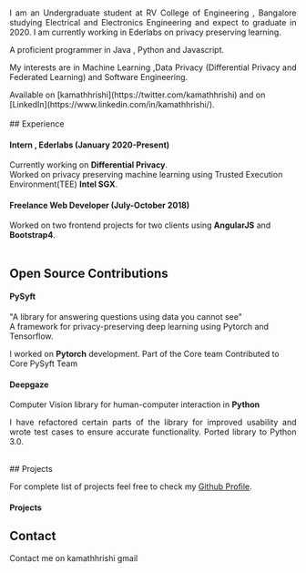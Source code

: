 <br/>
<p style='text-align: justify;'>I am an Undergraduate student at RV College of Engineering , Bangalore studying Electrical and Electronics Engineering and expect to graduate in 2020. I am currently working in Ederlabs on privacy preserving learning.</p>

A proficient programmer in Java , Python and Javascript. 
<br/>
<p style='text-align: justify;'>My interests are in Machine Learning ,Data Privacy (Differential Privacy and Federated Learning) and Software Engineering.</p>
Available on [kamathhrishi](https://twitter.com/kamathhrishi) and on [LinkedIn](https://www.linkedin.com/in/kamathhrishi/).
<br/>
<br/>
## Experience

#### Intern , Ederlabs  (January 2020-Present)
Currently working on **Differential Privacy**. 
<br/>
Worked on privacy preserving machine learning using Trusted Execution Environment(TEE) **Intel SGX**. 

#### Freelance Web Developer  (July-October 2018)
Worked on two frontend projects for two clients using **AngularJS** and **Bootstrap4**. 
<br/>
<br/>
## Open Source Contributions

#### PySyft
"A library for answering questions using data you cannot see"
<br/>
A framework for privacy-preserving deep learning using Pytorch and Tensorflow.

I worked on **Pytorch** development.
Part of the Core team
Contributed to Core PySyft Team

#### Deepgaze
Computer Vision library for human-computer interaction in **Python**
<br/>
<p style='text-align: justify;'>
I have refactored certain parts of the library for improved usability and wrote test cases to ensure accurate functionality. Ported library to Python 3.0.
</p>
<br/>
## Projects

For complete list of projects feel free to check my [Github Profile](https://github.com/kamathhrishi).

#### Projects

## Contact
Contact me on kamathhrishi <at> gmail <dot com>
